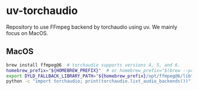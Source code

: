 # uv-torchaudio

Repository to use FFmpeg backend by torchaudio using uv.
We mainly focus on MacOS.

## MacOS

```sh
brew install ffmpeg@6  # torchaudio supports versions 4, 5, and 6.
homebrew_prefix="${HOMEBREW_PREFIX}"  # or homebrew_prefix="$(brew --prefix)"
export DYLD_FALLBACK_LIBRARY_PATH="${homebrew_prefix}/opt/ffmpeg@6/lib"
python -c "import torchaudio; print(torchaudio.list_audio_backends())"
```
